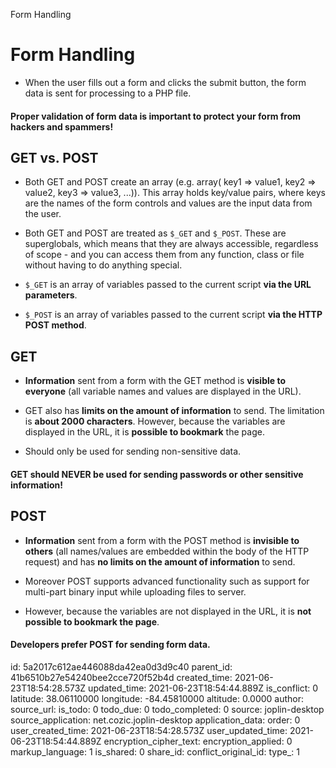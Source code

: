 Form Handling

# Form Handling

* When the user fills out a form and clicks the submit button, the form data is sent for processing to a PHP file.

#### Proper validation of form data is important to protect your form from hackers and spammers!

## GET vs. POST

* Both GET and POST create an array (e.g. array( key1 => value1, key2 => value2, key3 => value3, ...)). This array holds key/value pairs, where keys are the names of the form controls and values are the input data from the user.

* Both GET and POST are treated as `$_GET` and `$_POST`. These are superglobals, which means that they are always accessible, regardless of scope - and you can access them from any function, class or file without having to do anything special.

* `$_GET` is an array of variables passed to the current script **via the URL parameters**.

* `$_POST` is an array of variables passed to the current script **via the HTTP POST method**.

## GET

* **Information** sent from a form with the GET method is **visible to everyone** (all variable names and values are displayed in the URL). 

* GET also has **limits on the amount of information** to send. The limitation is **about 2000 characters**. However, because the variables are displayed in the URL, it is **possible to bookmark** the page.

* Should only be used for sending non-sensitive data.

#### GET should **NEVER** be used for sending passwords or other **sensitive information**!

## POST

* **Information** sent from a form with the POST method is **invisible to others** (all names/values are embedded within the body of the HTTP request) and has **no limits on the amount of information** to send.

* Moreover POST supports advanced functionality such as support for multi-part binary input while uploading files to server.

* However, because the variables are not displayed in the URL, it is **not possible to bookmark the page**.

#### Developers prefer POST for sending form data.

id: 5a2017c612ae446088da42ea0d3d9c40
parent_id: 41b6510b27e54240bee2cce720f52b4d
created_time: 2021-06-23T18:54:28.573Z
updated_time: 2021-06-23T18:54:44.889Z
is_conflict: 0
latitude: 38.06110000
longitude: -84.45810000
altitude: 0.0000
author: 
source_url: 
is_todo: 0
todo_due: 0
todo_completed: 0
source: joplin-desktop
source_application: net.cozic.joplin-desktop
application_data: 
order: 0
user_created_time: 2021-06-23T18:54:28.573Z
user_updated_time: 2021-06-23T18:54:44.889Z
encryption_cipher_text: 
encryption_applied: 0
markup_language: 1
is_shared: 0
share_id: 
conflict_original_id: 
type_: 1